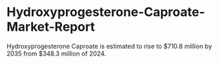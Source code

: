 # Hydroxyprogesterone-Caproate-Market-Report
Hydroxyprogesterone Caproate is estimated to rise to $710.8 million by 2035 from $348.3 million of 2024. 
